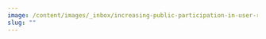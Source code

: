 ```yaml
---
image: /content/images/_inbox/increasing-public-participation-in-user-research.png
slug: ""
---
```

